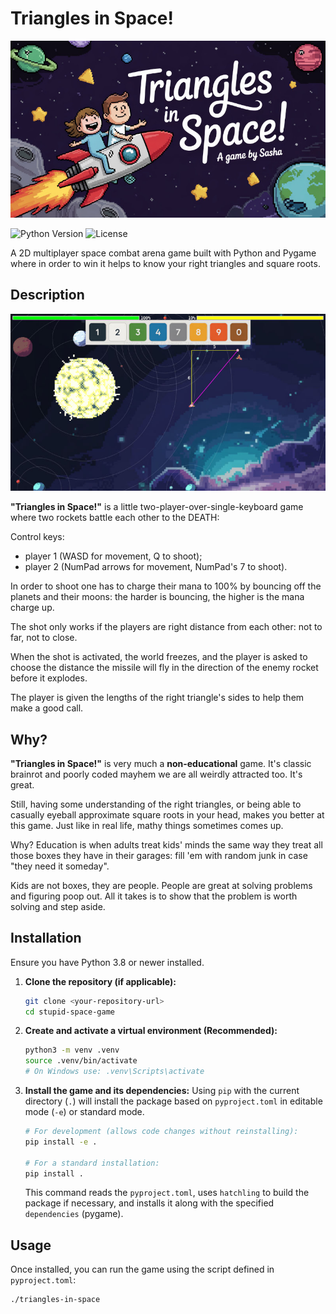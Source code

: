 
# Triangles in Space!

![Img](./screenshots/screenshot2.jpeg)

![Python Version](https://img.shields.io/badge/python-3.8+-blue.svg)
![License](https://img.shields.io/badge/License-MIT-yellow.svg)


A 2D multiplayer space combat arena game built with Python and Pygame where in order to win it helps to know your right triangles and square roots.

## Description

![Img](./screenshots/screenshot1.jpeg)

**"Triangles in Space!"** is a little two-player-over-single-keyboard game where two rockets battle each other to the DEATH: 

Control keys: 
* player 1 (WASD for movement, Q to shoot);
* player 2 (NumPad arrows for movement, NumPad's 7 to shoot).

In order to shoot one has to charge their mana to 100% by bouncing off the planets and their moons: the harder is bouncing, the higher is the mana charge up.

The shot only works if the players are right distance from each other: not to far, not to close.

When the shot is activated, the world freezes, and the player is asked to choose the distance the missile will fly in the direction of the enemy rocket before it explodes.

The player is given the lengths of the right triangle's sides to help them make a good call.



## Why?

**"Triangles in Space!"** is very much a **non-educational** game. It's classic brainrot and poorly coded mayhem we are all weirdly attracted too. It's great.

Still,  having some understanding of the right triangles, or being able to casually eyeball approximate square roots in your head, makes you better at this game. Just like in real life, mathy things sometimes comes up.

Why? Education is when adults treat kids' minds the same way they treat all those boxes they have in their garages: fill 'em with random junk in case "they need it someday".

Kids are not boxes, they are people. People are great at solving problems and figuring poop out. All it takes is to show that the problem is worth solving and step aside.


## Installation


Ensure you have Python 3.8 or newer installed.

1.  **Clone the repository (if applicable):**
    ```bash
    git clone <your-repository-url>
    cd stupid-space-game
    ```

2.  **Create and activate a virtual environment (Recommended):**
    ```bash
    python3 -m venv .venv
    source .venv/bin/activate
    # On Windows use: .venv\Scripts\activate
    ```
    
4.  **Install the game and its dependencies:**
    Using `pip` with the current directory (`.`) will install the package based on `pyproject.toml` in editable mode (`-e`) or standard mode.
    ```bash
    # For development (allows code changes without reinstalling):
    pip install -e .

    # For a standard installation:
    pip install .
    ```
    This command reads the `pyproject.toml`, uses `hatchling` to build the package if necessary, and installs it along with the specified `dependencies` (pygame).

## Usage

Once installed, you can run the game using the script defined in `pyproject.toml`:

```bash
./triangles-in-space
